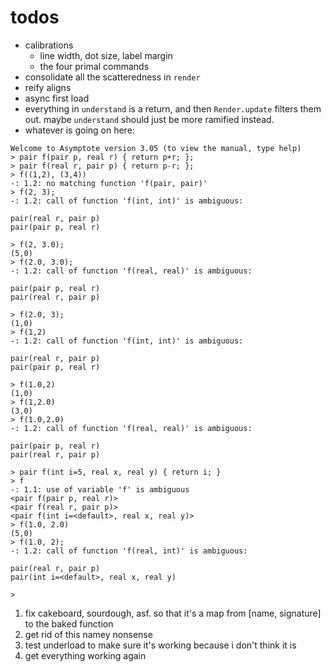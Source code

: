 # todos

- calibrations
  * line width, dot size, label margin
  * the four primal commands
- consolidate all the scatteredness in `render`
- reify aligns
- async first load
- everything in `understand` is a return, and then `Render.update` filters them out.
  maybe `understand` should just be more ramified instead.
- whatever is going on here:
```
Welcome to Asymptote version 3.05 (to view the manual, type help)
> pair f(pair p, real r) { return p+r; };
> pair f(real r, pair p) { return p-r; };
> f((1,2), (3,4))
-: 1.2: no matching function 'f(pair, pair)'
> f(2, 3);
-: 1.2: call of function 'f(int, int)' is ambiguous:

pair(real r, pair p)
pair(pair p, real r)

> f(2, 3.0);
(5,0)
> f(2.0, 3.0);
-: 1.2: call of function 'f(real, real)' is ambiguous:

pair(pair p, real r)
pair(real r, pair p)

> f(2.0, 3);
(1,0)
> f(1,2)
-: 1.2: call of function 'f(int, int)' is ambiguous:

pair(real r, pair p)
pair(pair p, real r)

> f(1.0,2)
(1,0)
> f(1,2.0)
(3,0)
> f(1.0,2.0)
-: 1.2: call of function 'f(real, real)' is ambiguous:

pair(pair p, real r)
pair(real r, pair p)

> pair f(int i=5, real x, real y) { return i; }
> f
-: 1.1: use of variable 'f' is ambiguous
<pair f(pair p, real r)>
<pair f(real r, pair p)>
<pair f(int i=<default>, real x, real y)>
> f(1.0, 2.0)
(5,0)
> f(1.0, 2);
-: 1.2: call of function 'f(real, int)' is ambiguous:

pair(real r, pair p)
pair(int i=<default>, real x, real y)

> 
```

1. fix cakeboard, sourdough, asf. so that it's a map from [name, signature] to the baked function
2. get rid of this namey nonsense
3. test underload to make sure it's working because i don't think it is
4. get everything working again